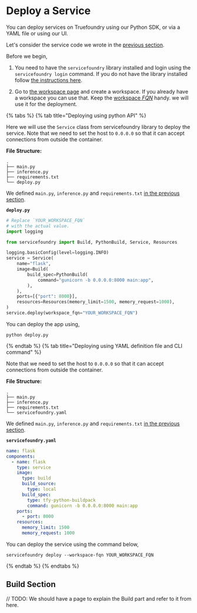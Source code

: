 # Deploy a Service

You can deploy services on Truefoundry using our Python SDK, or via a YAML file or using our UI. 

Let's consider the service code we wrote in the [previous section](./definition.md).

Before we begin,
1. You need to have the `servicefoundry`
library installed and login using the `servicefoundry login` command. If you do not have the library installed follow [the instructions here](quickstart/install-and-workspace.md).

2. Go to [the workspace page](https://app.truefoundry.com/workspace) and create a workspace. If you already have a workspace you can use that. Keep the [workspace _FQN_](../faq/get-workspace-fqn.md) handy. we will use it for the deployment.

{% tabs %}
{% tab title="Deploying using python API" %}

Here we will use the `Service` class from servicefoundry library to deploy the service. Note that we need to set the host to `0.0.0.0` so that  it can accept connections from outside the container.

**File Structure:**

```
.
├── main.py
├── inference.py
├── requirements.txt
└── deploy.py
```

We defined `main.py`, `inference.py` and `requirements.txt`  [in the previous section](./definition.md).

**`deploy.py`**
```python
# Replace `YOUR_WORKSPACE_FQN`
# with the actual value.
import logging

from servicefoundry import Build, PythonBuild, Service, Resources

logging.basicConfig(level=logging.INFO)
service = Service(
    name="flask",
    image=Build(
        build_spec=PythonBuild(
            command="gunicorn -b 0.0.0.0:8000 main:app",
        ),
    ),
    ports=[{"port": 8000}],
    resources=Resources(memory_limit=1500, memory_request=1000),
)
service.deploy(workspace_fqn="YOUR_WORKSPACE_FQN")
```

You can deploy the app using, 
```shell
python deploy.py
```

{% endtab %}
{% tab title="Deploying using YAML definition file and CLI command" %} 

Note that we need to set the host to `0.0.0.0` so that  it can accept connections from outside the container.

**File Structure:**
```
.
├── main.py
├── inference.py
├── requirements.txt
└── servicefoundry.yaml
```
We defined `main.py`, `inference.py` and `requirements.txt`  [in the previous section](./definition.md).

**`servicefoundry.yaml`**
```yaml
name: flask
components:
  - name: flask
    type: service
    image:
      type: build
      build_source:
        type: local
      build_spec:
        type: tfy-python-buildpack
        command: gunicorn -b 0.0.0.0:8000 main:app
    ports:
      - port: 8000
    resources:
      memory_limit: 1500
      memory_request: 1000
```
You can deploy the service using the command below,

```shell
servicefoundry deploy --workspace-fqn YOUR_WORKSPACE_FQN
```
{% endtab %}
{% endtabs %}


## Build Section

// TODO: We should have a page to explain the Build part and refer to it from here. 




